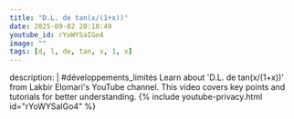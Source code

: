 ```yaml
---
title: "D.L. de tan(x/(1+x))"
date: 2025-09-02 20:18:49 
youtube_id: rYoWYSaIGo4
image: ""
tags: [d, l, de, tan, x, 1, x]
---
```

description: |
  #développements_limités
  Learn about 'D.L. de tan(x/(1+x))' from Lakbir Elomari's YouTube channel. This video covers key points and tutorials for better understanding.
{% include youtube-privacy.html id="rYoWYSaIGo4" %}

